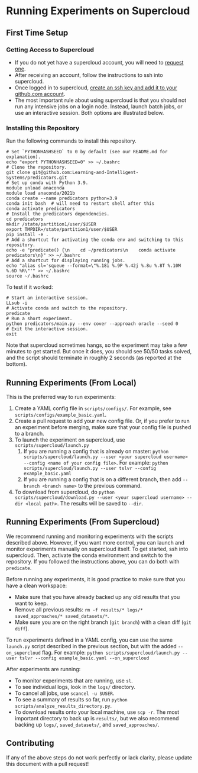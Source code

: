 # Running Experiments on Supercloud

## First Time Setup

### Getting Access to Supercloud

* If you do not yet have a supercloud account, you will need to [request one](https://supercloud.mit.edu/requesting-account). 
* After receiving an account, follow the instructions to ssh into supercloud.
* Once logged in to supercloud, [create an ssh key and add it to your github.com account](https://docs.github.com/en/authentication/connecting-to-github-with-ssh/generating-a-new-ssh-key-and-adding-it-to-the-ssh-agent).
* The most important rule about using supercloud is that you should not run any intensive jobs on a login node. Instead, launch batch jobs, or use an interactive session. Both options are illustrated below.

### Installing this Repository

Run the following commands to install this repository.

```
# Set `PYTHONHASHSEED` to 0 by default (see our README.md for explanation).
echo "export PYTHONHASHSEED=0" >> ~/.bashrc
# Clone the repository.
git clone git@github.com:Learning-and-Intelligent-Systems/predicators.git
# Set up conda with Python 3.9.
module unload anaconda
module load anaconda/2021b
conda create --name predicators python=3.9
conda init bash  # will need to restart shell after this
conda activate predicators
# Install the predicators dependencies.
cd predicators
mkdir /state/partition1/user/$USER
export TMPDIR=/state/partition1/user/$USER
pip install -e .
# Add a shortcut for activating the conda env and switching to this repository.
echo -e "predicate() {\n    cd ~/predicators\n    conda activate predicators\n}" >> ~/.bashrc
# Add a shortcut for displaying running jobs.
echo "alias sl='squeue --format=\"%.18i %.9P %.42j %.8u %.8T %.10M %.6D %R\"'" >> ~/.bashrc
source ~/.bashrc
```
To test if it worked:
```
# Start an interactive session.
LLsub -i
# Activate conda and switch to the repository.
predicate
# Run a short experiment.
python predicators/main.py --env cover --approach oracle --seed 0
# Exit the interactive session.
exit
```
Note that supercloud sometimes hangs, so the experiment may take a few minutes to get started. But once it does, you should see 50/50 tasks solved, and the script should terminate in roughly 2 seconds (as reported at the bottom).

## Running Experiments (From Local)

This is the preferred way to run experiments:

1. Create a YAML config file in `scripts/configs/`. For example, see `scripts/configs/example_basic.yaml`.
2. Create a pull request to add your new config file. Or, if you prefer to run an experiment before merging, make sure that your config file is pushed to a branch.
3. To launch the experiment on supercloud, use `scripts/supercloud/launch.py`
    1. If you are running a config that is already on master: `python scripts/supercloud/launch.py --user <your supercloud username> --config <name of your config file>`. For example: `python scripts/supercloud/launch.py --user tslvr --config example_basic.yaml`
    2. If you are running a config that is on a different branch, then add `--branch <branch name>` to the previous command.
4. To download from supercloud, do `python scripts/supercloud/download.py --user <your supercloud username> --dir <local path>`. The results will be saved to `--dir`.

## Running Experiments (From Supercloud)

We recommend running and monitoring experiments with the scripts described above. However, if you want more control, you can launch and monitor experiments manually on supercloud itself.
To get started, ssh into supercloud. Then, activate the conda environment and switch to the repository. If you followed the instructions above, you can do both with `predicate`.

Before running any experiments, it is good practice to make sure that you have a clean workspace:
* Make sure that you have already backed up any old results that you want to keep.
* Remove all previous results: `rm -f results/* logs/* saved_approaches/* saved_datasets/*`.
* Make sure you are on the right branch (`git branch`) with a clean diff (`git diff`).

To run experiments defined in a YAML config, you can use the same `launch.py` script described in the previous section, but with the added `--on_supercloud` flag. For example: `python scripts/supercloud/launch.py --user tslvr --config example_basic.yaml --on_supercloud`

After experiments are running:
* To monitor experiments that are running, use `sl`.
* To see individual logs, look in the `logs/` directory.
* To cancel all jobs, use `scancel -u $USER`.
* To see a summary of results so far, run `python scripts/analyze_results_directory.py`.
* To download results onto your local machine, use `scp -r`. The most important directory to back up is `results/`, but we also recommend backing up `logs/`, `saved_datasets/`, and `saved_approaches/`.

## Contributing

If any of the above steps do not work perfectly or lack clarity, please update this document with a pull request!
